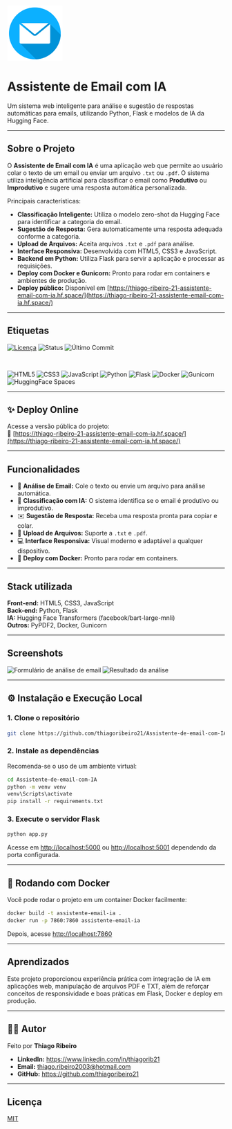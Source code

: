 <img src="static/images/e-mail%20(2).png" alt="Logo do Projeto">

# Assistente de Email com IA

Um sistema web inteligente para análise e sugestão de respostas automáticas para emails, utilizando Python, Flask e modelos de IA da Hugging Face.

---

## Sobre o Projeto

O **Assistente de Email com IA** é uma aplicação web que permite ao usuário colar o texto de um email ou enviar um arquivo `.txt` ou `.pdf`. O sistema utiliza inteligência artificial para classificar o email como **Produtivo** ou **Improdutivo** e sugere uma resposta automática personalizada.

Principais características:

- **Classificação Inteligente:** Utiliza o modelo zero-shot da Hugging Face para identificar a categoria do email.
- **Sugestão de Resposta:** Gera automaticamente uma resposta adequada conforme a categoria.
- **Upload de Arquivos:** Aceita arquivos `.txt` e `.pdf` para análise.
- **Interface Responsiva:** Desenvolvida com HTML5, CSS3 e JavaScript.
- **Backend em Python:** Utiliza Flask para servir a aplicação e processar as requisições.
- **Deploy com Docker e Gunicorn:** Pronto para rodar em containers e ambientes de produção.
- **Deploy público:** Disponível em [https://thiago-ribeiro-21-assistente-email-com-ia.hf.space/](https://thiago-ribeiro-21-assistente-email-com-ia.hf.space/)

---

## Etiquetas

[![Licença](https://img.shields.io/badge/licença-MIT-blue)](./LICENSE)
![Status](https://img.shields.io/badge/status-em%20desenvolvimento-yellow)
![Último Commit](https://img.shields.io/github/last-commit/thiagoribeiro21/Assistente-de-email-com-IA)

<br>

![HTML5](https://img.shields.io/badge/html5-%23E34F26.svg?style=for-the-badge&logo=html5&logoColor=white)
![CSS3](https://img.shields.io/badge/css3-%231572B6.svg?style=for-the-badge&logo=css3&logoColor=white)
![JavaScript](https://img.shields.io/badge/javascript-%23323330.svg?style=for-the-badge&logo=javascript&logoColor=%23F7DF1E)
![Python](https://img.shields.io/badge/python-%233776AB.svg?style=for-the-badge&logo=python&logoColor=white)
![Flask](https://img.shields.io/badge/flask-000000?style=for-the-badge&logo=flask&logoColor=white)
![Docker](https://img.shields.io/badge/docker-%230db7ed.svg?style=for-the-badge&logo=docker&logoColor=white)
![Gunicorn](https://img.shields.io/badge/gunicorn-499848?style=for-the-badge&logo=gunicorn&logoColor=white)
![HuggingFace Spaces](https://img.shields.io/badge/HuggingFace%20Spaces-yellow?style=for-the-badge&logo=huggingface&logoColor=black)

---

## ✨ Deploy Online

Acesse a versão pública do projeto:  
🔗 [https://thiago-ribeiro-21-assistente-email-com-ia.hf.space/](https://thiago-ribeiro-21-assistente-email-com-ia.hf.space/)

---

## Funcionalidades

- 📧 **Análise de Email:** Cole o texto ou envie um arquivo para análise automática.
- 🤖 **Classificação com IA:** O sistema identifica se o email é produtivo ou improdutivo.
- ✉️ **Sugestão de Resposta:** Receba uma resposta pronta para copiar e colar.
- 📂 **Upload de Arquivos:** Suporte a `.txt` e `.pdf`.
- 💻 **Interface Responsiva:** Visual moderno e adaptável a qualquer dispositivo.
- 🐳 **Deploy com Docker:** Pronto para rodar em containers.

---

## Stack utilizada

**Front-end:** HTML5, CSS3, JavaScript  
**Back-end:** Python, Flask  
**IA:** Hugging Face Transformers (facebook/bart-large-mnli)  
**Outros:** PyPDF2, Docker, Gunicorn

---

## Screenshots

<img src="static/images/screenshot-form.png" alt="Formulário de análise de email" width="400">
<img src="static/images/screenshot-resultado.png" alt="Resultado da análise" width="400">

---

## ⚙️ Instalação e Execução Local

### 1. Clone o repositório

```bash
git clone https://github.com/thiagoribeiro21/Assistente-de-email-com-IA.git
```

### 2. Instale as dependências

Recomenda-se o uso de um ambiente virtual:

```bash
cd Assistente-de-email-com-IA
python -m venv venv
venv\Scripts\activate
pip install -r requirements.txt
```

### 3. Execute o servidor Flask

```bash
python app.py
```

Acesse em [http://localhost:5000](http://localhost:5000) ou [http://localhost:5001](http://localhost:5001) dependendo da porta configurada.

---

## 🐳 Rodando com Docker

Você pode rodar o projeto em um container Docker facilmente:

```bash
docker build -t assistente-email-ia .
docker run -p 7860:7860 assistente-email-ia
```

Depois, acesse [http://localhost:7860](http://localhost:7860)

---

## Aprendizados

Este projeto proporcionou experiência prática com integração de IA em aplicações web, manipulação de arquivos PDF e TXT, além de reforçar conceitos de responsividade e boas práticas em Flask, Docker e deploy em produção.

---

## 👨‍💻 Autor

Feito por **Thiago Ribeiro**

- **LinkedIn:** https://www.linkedin.com/in/thiagorib21
- **Email:** thiago.ribeiro2003@hotmail.com
- **GitHub:** https://github.com/thiagoribeiro21

---

## Licença

[MIT](https://choosealicense.com/licenses/mit/)
